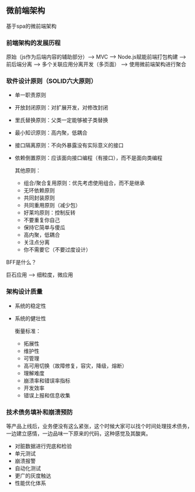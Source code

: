 ## 微前端架构

基于spa的微前端架构

### 前端架构的发展历程

原始（js作为后端内容的辅助部分）——> MVC ——> Node.js赋能前端打包构建 ——> 前后端分离 ——> 多个关联应用分离开发（多页面） ——> 使用微前端架构进行聚合

### 软件设计原则（SOLID六大原则）

* 单一职责原则
* 开放封闭原则：对扩展开发，对修改封闭
* 里氏替换原则：父类一定能够被子类替换
* 最小知识原则：高内聚，低耦合
* 接口隔离原则：不向外暴露没有实际意义的接口
* 依赖倒置原则：应该面向接口编程（有接口），而不是面向类编程

    其他原则：

    * 组合/聚合复用原则：优先考虑使用组合，而不是继承
    * 无环依赖原则
    * 共同封装原则
    * 共同重用原则（减少包）
    * 好莱坞原则：控制反转
    * 不要重复你自己
    * 保持它简单与傻瓜
    * 高内聚，低耦合
    * 关注点分离
    * 你不需要它（不要过度设计）

BFF是什么？

巨石应用 ——> 细粒度，微应用

### 架构设计质量

* 系统的稳定性
* 系统的健壮性

    衡量标准：

    * 拓展性
    * 维护性
    * 可管理
    * 高可用切换（故障修复，容灾，降级，熔断）
    * 理解难度
    * 崩溃率和错误率指标
    * 开发效率
    * 错误上报和信息收集

### 技术债务填补和崩溃预防

等产品上线后，业务便没有这么紧张，这个时候大家可以找个时间处理技术债务，一边建立感情，一边品味一下原来的代码，这种感觉及其酸爽。

* 对脏数据进行兜底和检验
* 单元测试
* 崩溃报警
* 自动化测试
* 更广的灰度触达
* 性能优化体系

